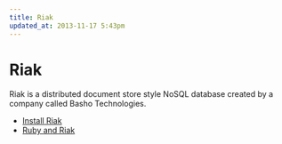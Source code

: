 ```yaml
---
title: Riak
updated_at: 2013-11-17 5:43pm
---
```


# Riak

Riak is a distributed document store style NoSQL database created by a company called Basho Technologies. 

* [Install Riak](/notes/riak/install_riak)
* [Ruby and Riak](/notes/riak/ruby_and_riak)

